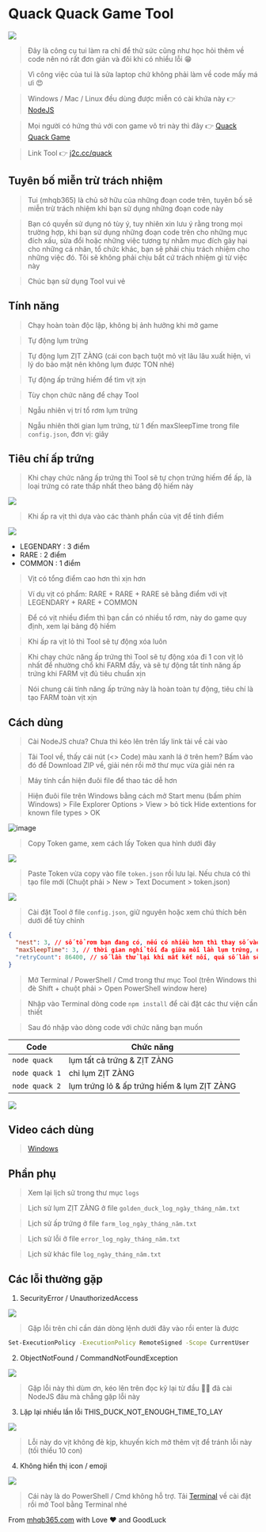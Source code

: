# Quack Quack Game Tool

<img src="./images/16.jpg" />

> Đây là công cụ tui làm ra chỉ để thử sức cũng như học hỏi thêm về code nên nó rất đơn giản và đôi khi có nhiều lỗi 😁

> Vì công việc của tui là sửa laptop chứ không phải làm về code mấy má ưi 😍

> Windows / Mac / Linux đều dùng được miễn có cài khứa này 👉 [NodeJS](https://nodejs.org/en/download/prebuilt-installer)

> Mọi người có hứng thú với con game vô tri này thì đây 👉 [Quack Quack Game](https://t.me/quackquack_game_bot?start=6hn8Xrp7DK)

> Link Tool 👉 [j2c.cc/quack](https://j2c.cc/quack)

## Tuyên bố miễn trừ trách nhiệm

> Tui (mhqb365) là chủ sở hữu của những đoạn code trên, tuyên bố sẽ miễn trừ trách nhiệm khi bạn sử dụng những đoạn code này

> Bạn có quyền sử dụng nó tùy ý, tuy nhiên xin lưu ý rằng trong mọi trường hợp, khi bạn sử dụng những đoạn code trên cho những mục đích xấu, sửa đổi hoặc những việc tương tự nhằm mục đích gây hại cho những cá nhân, tổ chức khác, bạn sẽ phải chịu trách nhiệm cho những việc đó. Tôi sẽ không phải chịu bất cứ trách nhiệm gì từ việc này

> Chúc bạn sử dụng Tool vui vẻ

## Tính năng

> Chạy hoàn toàn độc lập, không bị ảnh hưởng khi mở game

> Tự động lụm trứng

> Tự động lụm ZỊT ZÀNG (cái con bạch tuột mỏ vịt lâu lâu xuất hiện, vì lý do bảo mật nên không lụm được TON nhé)

> Tự động ấp trứng hiếm để tìm vịt xịn

> Tùy chọn chức năng để chạy Tool

> Ngẫu nhiên vị trí tổ rơm lụm trứng

> Ngẫu nhiên thời gian lụm trứng, từ 1 đến maxSleepTime trong file ```config.json```, đơn vị: giây

## Tiêu chí ấp trứng

> Khi chạy chức năng ấp trứng thì Tool sẽ tự chọn trứng hiếm để ấp, là loại trứng có rate thấp nhất theo bảng độ hiếm này

<img src="./images/10.jpg" />

> Khi ấp ra vịt thì dựa vào các thành phần của vịt để tính điểm

<img src="./images/11.jpg" />

- LEGENDARY : 3 điểm
- RARE : 2 điểm
- COMMON : 1 điểm

> Vịt có tổng điểm cao hơn thì xịn hơn

> Ví dụ vịt có phẩm: RARE + RARE + RARE sẽ bằng điểm với vịt LEGENDARY + RARE + COMMON

> Để có vịt nhiều điểm thì bạn cần có nhiều tổ rơm, này do game quy định, xem lại bảng độ hiếm

> Khi ấp ra vịt lỏ thì Tool sẽ tự động xóa luôn

> Khi chạy chức năng ấp trứng thì Tool sẽ tự động xóa đi 1 con vịt lỏ nhất để nhường chổ khi FARM đầy, và sẽ tự động tắt tính năng ấp trứng khi FARM vịt đủ tiêu chuẩn xịn

> Nói chung cái tính năng ấp trứng này là hoàn toàn tự động, tiêu chí là tạo FARM toàn vịt xịn

## Cách dùng

> Cài NodeJS chưa? Chưa thì kéo lên trên lấy link tải về cài vào

> Tải Tool về, thấy cái nút (<> Code) màu xanh lá ở trên hem? Bấm vào đó để Download ZIP về, giải nén rồi mở thư mục vừa giải nén ra

> Máy tính cần hiện đuôi file để thao tác dễ hơn

> Hiện đuôi file trên Windows bằng cách mở Start menu (bấm phím Windows) > File Explorer Options > View > bỏ tick Hide extentions for known file types > OK

![image](https://github.com/mhqb365/quack-quack-game/assets/119036507/c1b0ebd3-4087-4966-9ae9-b5f9ce8712b8)

> Copy Token game, xem cách lấy Token qua hình dưới đây

<img src="./images/1.png" />

> Paste Token vừa copy vào file ```token.json``` rồi lưu lại. Nếu chưa có thì tạo file mới (Chuột phải > New > Text Document > token.json)

<img src="./images/4.png" />

> Cài đặt Tool ở file ```config.json```, giữ nguyên hoặc xem chú thích bên dưới để tùy chỉnh

```json
{
  "nest": 3, // số tổ rơm bạn đang có, nếu có nhiều hơn thì thay số vào
  "maxSleepTime": 3, // thời gian nghỉ tối đa giữa mỗi lần lụm trứng, đơn vị: giây
  "retryCount": 86400, // số lần thử lại khi mất kết nối, quá số lần sẽ dừng Tool
}
```

> Mở Terminal / PowerShell / Cmd trong thư mục Tool (trên Windows thì đè Shift + chuột phải > Open PowerShell window here)

> Nhập vào Terminal dòng code ```npm install``` để cài đặt các thư viện cần thiết

> Sau đó nhập vào dòng code với chức năng bạn muốn

| Code | Chức năng |
|---|---|
| ```node quack``` | lụm tất cả trứng & ZỊT ZÀNG |
| ```node quack 1``` | chỉ lụm ZỊT ZÀNG |
| ```node quack 2``` | lụm trứng lỏ & ấp trứng hiếm & lụm ZỊT ZÀNG |

<img src="./images/7.png" />

## Video cách dùng

> [Windows](https://vt.tiktok.com/ZSYAonHXF/)

## Phần phụ

> Xem lại lịch sử trong thư mục ```logs```

> Lịch sử lụm ZỊT ZÀNG ở file ```golden_duck_log_ngày_tháng_năm.txt```

> Lịch sử ấp trứng ở file ```farm_log_ngày_tháng_năm.txt```

> Lịch sử lỗi ở file ```error_log_ngày_tháng_năm.txt```

> Lịch sử khác file ```log_ngày_tháng_năm.txt```

## Các lỗi thường gặp

1. SecurityError / UnauthorizedAccess

<img src="./images/14.jpg" />

> Gặp lỗi trên chỉ cần dán dòng lệnh dưới đây vào rồi enter là được

```bash
Set-ExecutionPolicy -ExecutionPolicy RemoteSigned -Scope CurrentUser
```

2. ObjectNotFound / CommandNotFoundException

<img src="./images/15.jpg" />

> Gặp lỗi này thì dùm ơn, kéo lên trên đọc kỹ lại từ đầu 🤦‍♂️ đã cài NodeJS đâu mà chẳng gặp lỗi này

3. Lặp lại nhiều lần lỗi THIS_DUCK_NOT_ENOUGH_TIME_TO_LAY

<img src="./images/17.jpg" />

> Lỗi này do vịt không đẻ kịp, khuyến kích mở thêm vịt để tránh lỗi này (tối thiểu 10 con)

4. Không hiển thị icon / emoji

<img src="./images/12.jpg" />

> Cái này là do PowerShell / Cmd không hỗ trợ. Tải [Terminal](https://github.com/microsoft/terminal) về cài đặt rồi mở Tool bằng Terminal nhé

From [mhqb365.com](https://mhqb365.com) with Love ❤ and GoodLuck
